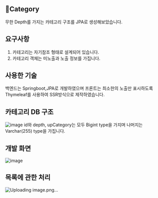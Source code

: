 ## 📎Category
무한 Depth를 가지는 카테고리 구조를 JPA로 생성해보았습니다.

## 요구사항
1. 카테고리는 자기참조 형태로 설계되어 있습니다.
2. 카테고리 객체는 미노출과 노출 정보를 가집니다.

## 사용한 기술
백엔드는 Springboot,JPA로 개발하였으며 프론트는 최소한의 노출만 표시하도록 Thymeleaf를 사용하여 SSR방식으로 제작하였습니다.

## 카테고리 DB 구조
![image](https://github.com/HunDeveloper16/category/assets/56526225/0357649d-eff7-4709-9fc2-18f437aa9059)
id와 depth, upCategory는 모두 Bigint type을 가지며 나머지는 Varchar(255) type을 가집니다.

## 개발 화면
![image](https://github.com/HunDeveloper16/category/assets/56526225/8fb98f2e-ef06-4053-98aa-d721d55127bb)


## 목록에 관한 처리
![Uploading image.png…]()
